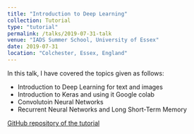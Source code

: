 ```yaml
---
title: "Introduction to Deep Learning"
collection: Tutorial
type: "tutorial"
permalink: /talks/2019-07-31-talk
venue: "IADS Summer School, University of Essex"
date: 2019-07-31
location: "Colchester, Essex, England"
---
```


In this talk, I have covered the topics given as follows:

* Introduction to Deep Learning for text and images
* Introduction to Keras and using it Google colab
* Convolutoin Neural Networks
* Recurrent Neural Networks and Long Short-Term Memory

[GitHub repository of the tutorial](https://github.com/sagihaider/IADS_SummerSchool_NN_2019)